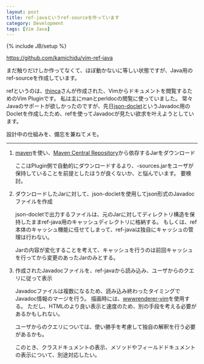 ```yaml
---
layout: post
title: ref-javaというref-sourceを作っています
category: Development
tags: [Vim Java]
---
```

{% include JB/setup %}

https://github.com/kamichidu/vim-ref-java

まだ触りだけしか作ってなくて、ほぼ動かないに等しい状態ですが、Java用のref-sourceを作成しています。

refというのは、[thinca](http://d.hatena.ne.jp/thinca/)さんが作成された、Vimからドキュメントを閲覧するためのVim Pluginです。
私は主にmanとperldocの閲覧に使っていました。
常々Javaのサポートが欲しかったのですが、先日[json-doclet](https://github.com/kamichidu/java-json-doclet)というJavadoc用のDocletを作成したため、refを使ってJavadocが見たい欲求を叶えようとしています。

設計中の仕組みを、備忘を兼ねてメモ。

---

1. [maven](http://maven.apache.org/)を使い、[Maven Central Repository](http://search.maven.org/)から依存するJarをダウンロード

    ここはPlugin側で自動的にダウンロードするより、-sources.jarをユーザが保持していることを前提としたほうが良くないか、と悩んでいます。
    要検討。

1. ダウンロードしたJarに対して、json-docletを使用してjson形式のJavadocファイルを作成

    json-docletで出力するファイルは、元のJarに対してディレクトリ構造を保持したままref-java用のキャッシュディレクトリに格納する。
    もしくは、ref本体のキャッシュ機能に任せてしまって、ref-javaは独自にキャッシュの管理は行わない。

    Jarの内容が変化することを考えて、キャッシュを行うのは前回キャッシュを行ってから変更のあったJarのみとする。

1. 作成されたJavadocファイルを、ref-javaから読み込み、ユーザからのクエリに従って表示

    Javadocファイルは複数になるため、読み込み終わったタイミングでJavadoc情報のマージを行う。
    描画時には、[wwwrenderer-vim](https://github.com/mattn/wwwrenderer-vim)を使用する。
    ただし、HTMLのより良い表示と速度のため、別の手段を考える必要があるかもしれない。

    ユーザからのクエリについては、使い勝手を考慮して独自の解釈を行う必要があるかも。

    このとき、クラスドキュメントの表示、メソッドやフィールドドキュメントの表示について、別途対応したい。
